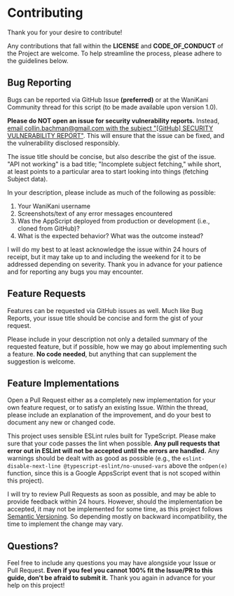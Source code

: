 # Contributing

Thank you for your desire to contribute!

Any contributions that fall within the **LICENSE** and **CODE_OF_CONDUCT** of the Project are welcome. To help streamline the process, please adhere to the guidelines below.

## Bug Reporting

Bugs can be reported via GitHub Issue **(preferred)** or at the WaniKani Community thread for this script (to be made available upon version 1.0).

**Please do NOT open an issue for security vulnerability reports.** Instead, [email collin.bachman@gmail.com with the subject "[GitHub] SECURITY VULNERABILITY REPORT"](mailto:collin.bachman@gmail.com?subject=[GitHub]%20SECURITY%20VULNERABILITY%20REPORT). This will ensure that the issue can be fixed, and the vulnerability disclosed responsibly.

The issue title should be concise, but also describe the gist of the issue. "API not working" is a bad title; "Incomplete subject fetching," while short, at least points to a particular area to start looking into things (fetching Subject data).

In your description, please include as much of the following as possible:

1. Your WaniKani username
1. Screenshots/text of any error messages encountered
1. Was the AppScript deployed from production or development (i.e., cloned from GitHub)?
1. What is the expected behavior? What was the outcome instead?

I will do my best to at least acknowledge the issue within 24 hours of receipt, but it may take up to and including the weekend for it to be addressed depending on severity. Thank you in advance for your patience and for reporting any bugs you may encounter.

## Feature Requests

Features can be requested via GitHub issues as well. Much like Bug Reports, your issue title should be concise and form the gist of your request.

Please include in your description not only a detailed summary of the requested feature, but if possible, how we may go about implementing such a feature. **No code needed**, but anything that can supplement the suggestion is welcome. 

## Feature Implementations

Open a Pull Request either as a completely new implementation for your own feature request, or to satisfy an existing Issue. Within the thread, please include an explanation of the improvement, and do your best to document any new or changed code.

This project uses sensible ESLint rules built for TypeScript. Please make sure that your code passes the lint when possible. **Any pull requests that error out in ESLint will not be accepted until the errors are handled.** Any warnings should be dealt with as good as possible (e.g., the `eslint-disable-next-line @typescript-eslint/no-unused-vars` above the `onOpen(e)` function, since this is a Google AppsScript event that is not scoped within this project).

I will try to review Pull Requests as soon as possible, and may be able to provide feedback within 24 hours. However, should the implementation be accepted, it may not be implemented for some time, as this project follows [Semantic Versioning](https://semver.org/spec/v2.0.0.html). So depending mostly on backward incompatibility, the time to implement the change may vary.

## Questions?

Feel free to include any questions you may have alongside your Issue or Pull Request. **Even if you feel you cannot 100% fit the Issue/PR to this guide, don't be afraid to submit it.** Thank you again in advance for your help on this project!